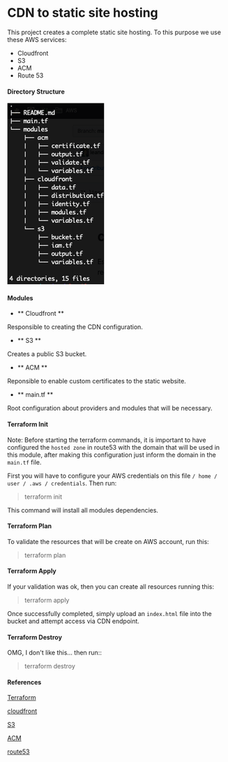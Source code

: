 # CDN to static site hosting

This project creates a complete static site hosting. To this purpose we use these AWS services:

- Cloudfront
- S3
- ACM
- Route 53

#### Directory Structure

![Directory Structure](img/tree.png)

#### Modules

* ** Cloudfront **

Responsible to creating the CDN configuration.

* ** S3 **

Creates a public S3 bucket.

* ** ACM **

Reponsible to enable custom certificates to the static website.

* ** main.tf **

Root configuration about providers and modules that will be necessary.

#### Terraform Init

Note: Before starting the terraform commands, it is important to have configured the `hosted zone` in route53 with the domain that will be used in this module, after making this configuration just inform the domain in the` main.tf` file.

First you will have to configure your AWS credentials on this file `/ home / user / .aws / credentials`. Then run:

> terraform init

This command will install all modules dependencies.

#### Terraform Plan

To validate the resources that will be create on AWS account, run this:

> terraform plan

#### Terraform Apply

If your validation was ok, then you can create all resources running this:

> terraform apply

Once successfully completed, simply upload an `index.html` file into the bucket and attempt access via CDN endpoint.

#### Terraform Destroy

OMG, I don't like this... then run::

> terraform destroy

#### References

[Terraform](https://learn.hashicorp.com/terraform)

[cloudfront](https://aws.amazon.com/cloudfront/)

[S3](https://aws.amazon.com/en/s3/)

[ACM](https://aws.amazon.com/certificate-manager/)

[route53](https://aws.amazon.com/route53/)
